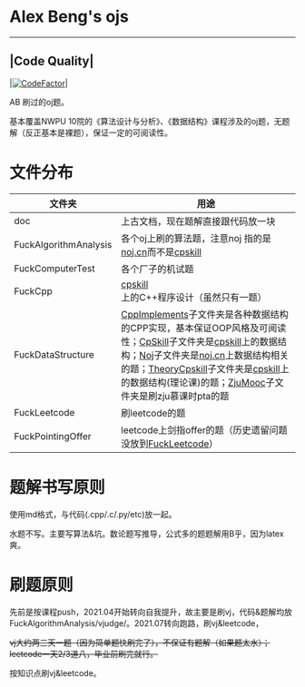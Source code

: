 # Alex Beng's ojs

---
|Code Quality|
----
|[![CodeFactor](https://www.codefactor.io/repository/github/alex-beng/ojs/badge)](https://www.codefactor.io/repository/github/alex-beng/ojs)|



AB 刷过的oj题。

基本覆盖NWPU 10院的《算法设计与分析》、《数据结构》课程涉及的oj题，无题解（反正基本是裸题），保证一定的可阅读性。

# 文件分布

|文件夹|用途|
|-|-|
|doc|上古文档，现在题解直接跟代码放一块|
|FuckAlgorithmAnalysis| 各个oj上刷的算法题，注意noj 指的是 [noj.cn](http://noj.cn/)而不是[cpskill](http://noj.nwpu.edu.cn)|
|FuckComputerTest|各个厂子的机试题|
|FuckCpp|[cpskill](http://noj.nwpu.edu.cn)上的C++程序设计（虽然只有一题）|
|FuckDataStructure| [CppImplements](/FuckDataStructure\CppImplements)子文件夹是各种数据结构的CPP实现，基本保证OOP风格及可阅读性；[CpSkill](/FuckDataStructure\CpSkill)子文件夹是[cpskill](http://noj.nwpu.edu.cn)上的数据结构；[Noj](/FuckDataStructure\Noj)子文件夹是[noj.cn](noj.cn)上数据结构相关的题；[TheoryCpskill](/FuckDataStructure\TheoryCpskill)子文件夹是[cpskill](http://noj.nwpu.edu.cn)上的数据结构(理论课)的题；[ZjuMooc](/FuckDataStructure\ZjuMooc)子文件夹是刷zju慕课时pta的题|
|FuckLeetcode|刷leetcode的题|
|FuckPointingOffer|leetcode上剑指offer的题（历史遗留问题没放到[FuckLeetcode](/FuckLeetcode)）|

# 题解书写原则

使用md格式，与代码(.cpp/.c/.py/etc)放一起。

水题不写。主要写算法&坑。数论题写推导，公式多的题题解用B乎，因为latex爽。

# 刷题原则

先前是按课程push，2021.04开始转向自我提升，故主要是刷vj，代码&题解均放 FuckAlgorithmAnalysis/vjudge/。2021.07转向跑路，刷vj&leetcode，

~~vj大约两三天一题（因为简单题快刷完了），不保证有题解（如果题太水）；leetcode一天2/3道八，毕业前刷完就行。~~

按知识点刷vj&leetcode。